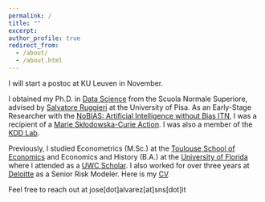 ```yaml
---
permalink: /
title: ""
excerpt:
author_profile: true
redirect_from: 
  - /about/
  - /about.html
---
```


I will start a postoc at KU Leuven in November.

I obtained my Ph.D. in [Data Science](https://datasciencephd.eu/) from the Scuola Normale Superiore, advised by [Salvatore Ruggieri](http://pages.di.unipi.it/ruggieri/) at the University of Pisa. As an Early-Stage Researcher with the [NoBIAS: Artificial Intelligence without Bias ITN](https://nobias-project.eu/), I was a recipient of a [Marie Skłodowska-Curie Action](https://marie-sklodowska-curie-actions.ec.europa.eu/). I was also a member of the [KDD Lab](https://kdd.isti.cnr.it/).

Previously, I studied Econometrics (M.Sc.) at the [Toulouse School of Economics](https://www.tse-fr.eu/) and Economics and History (B.A.) at the [University of Florida](https://clas.ufl.edu/) where I attended as a [UWC Scholar](https://www.davisuwcscholars.org/). I also worked for over three years at [Deloitte](https://www.deloitte.com/be/en.html) as a Senior Risk Modeler. Here is my <span style="color:CornflowerBlue">[CV](/files/AlvarezJoseCV.pdf).

Feel free to reach out at jose[dot]alvarez[at]sns[dot]it
